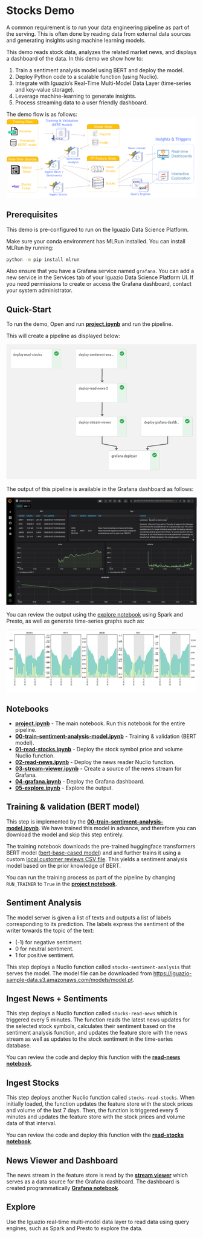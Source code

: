 # Stocks Demo

A common requirement is to run your data engineering pipeline as part of the serving. This is often done by reading data from external data sources and generating insights using machine learning models.


This demo reads stock data, analyzes the related market news, and displays a dashboard of the data. In this demo we show how to:

1. Train a sentiment analysis model using BERT and deploy the model.
2. Deploy Python code to a scalable function (using Nuclio).
3. Integrate with Iguazio’s Real-Time Multi-Model Data Layer (time-series and key-value storage).
4. Leverage machine-learning to generate insights.
5. Process streaming data to a user friendly dashboard.

The demo flow is as follows:
![stocks demo flow](assets/images/stocks-demo-diagram.png)

## Prerequisites
This demo is pre-configured to run on the Iguazio Data Science Platform.

Make sure your conda environment has MLRun installed. You can install MLRun by running:

``` sh
python -m pip install mlrun
```

Also ensure that you have a Grafana service named `grafana`. You can add a new service in the Services tab of your Iguazio Data Science Platform UI. If you need permissions to create or access the Grafana dashboard, contact your system administrator.

## Quick-Start

To run the demo, Open and run [**project.ipynb**](project.ipynb) and run the pipeline.

This will create a pipeline as displayed below:

![pipeline](assets/images/stocks-demo-pipeline.png)

The output of this pipeline is available in the Grafana dashboard as follows:

![Grafana dashboard](assets/images/stocks-demo-dashboard.png)

You can review the output using the [explore notebook](code/05-explore.ipynb) using Spark and Presto, as well as generate time-series graphs such as:

![Stocks time-series graph](assets/images/stocks-demo-explore.png)


## Notebooks

- [**project.ipynb**](project.ipynb) - The main notebook. Run this notebook for the entire pipeline.
- [**00-train-sentiment-analysis-model.ipynb**](code/00-train-sentiment-analysis-model.ipynb) - Training & validation (BERT model).
- [**01-read-stocks.ipynb**](code/01-read-stocks.ipynb) - Deploy the stock symbol price and volume Nuclio function.
- [**02-read-news.ipynb**](code/02-read-news.ipynb) - Deploy the news reader Nuclio function.
- [**03-stream-viewer.ipynb**](code/03-stream-viewer.ipynb) - Create a source of the news stream for Grafana.
- [**04-grafana.ipynb**](code/04-grafana.ipynb) - Deploy the Grafana dashboard.
- [**05-explore.ipynb**](code/05-explore.ipynb) - Explore the output.

## Training & validation (BERT model)
This step is implemented by the [**00-train-sentiment-analysis-model.ipynb**](code/00-train-sentiment-analysis-model.ipynb). We have trained this model in advance, and therefore you can download the model and skip this step entirely.

The training notebook downloads the pre-trained huggingface transformers BERT model ([bert-base-cased model](https://huggingface.co/bert-base-cased)) and and further trains it using a custom [local customer reviews CSV file](data/reviews.csv). This yields a sentiment analysis model based on the prior knowledge of BERT.

You can run the training process as part of the pipeline by changing `RUN_TRAINER` to `True` in the [**project notebook**](project.ipynb).

## Sentiment Analysis

The model server is given a list of texts and outputs a list of labels corresponding to its prediction. The labels express the sentiment of the writer towards the topic of the text:
- (-1) for negative sentiment.
- 0 for neutral sentiment.
- 1 for positive sentiment.

This step deploys a Nuclio function called `stocks-sentiment-analysis` that serves the model. The model file can be downloaded from <https://iguazio-sample-data.s3.amazonaws.com/models/model.pt>.

## Ingest News + Sentiments

This step deploys a Nuclio function called `stocks-read-news` which is triggered every 5 minutes. The function reads the latest news updates for the selected stock symbols, calculates their sentiment based on the sentiment analysis function, and updates the feature store with the news stream as well as updates to the stock sentiment in the time-series database.

You can review the code and deploy this function with the [**read-news notebook**](code/02-read-news.ipynb).

## Ingest Stocks

This step deploys another Nuclio function called `stocks-read-stocks`. When initially loaded, the function updates the feature store with the stock prices and volume of the last 7 days. Then, the function is triggered every 5 minutes and updates the feature store with the stock prices and volume data of that interval.

You can review the code and deploy this function with the [**read-stocks notebook**](code/01-read-stocks.ipynb).

## News Viewer and Dashboard

The news stream in the feature store is read by the [**stream viewer**](code/03-stream-viewer.ipynb) which serves as a data source for the Grafana dashboard. The dashboard is created programmatically [**Grafana notebook**](code/04-grafana.ipynb).

## Explore

Use the Iguazio real-time multi-model data layer to read data using query engines, such as Spark and Presto to explore the data.
